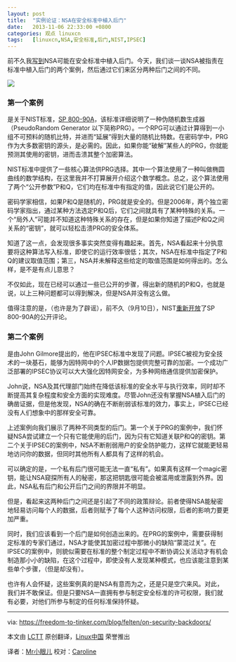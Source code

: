 ```yaml
---
layout: post
title:	"实例论证：NSA在安全标准中植入后门"
date:	2013-11-06 22:33:00 +0800 
categories:	观点 linuxcn 
tags:	[linuxcn,NSA,安全标准,后门,NIST,IPSEC]
---
```



前不久我[写到](https://freedom-to-tinker.com/blog/felten/nsa-apparently-undermining-standards-security-confidence/)NSA可能在安全标准中植入后门。今天，我们谈一谈NSA被指责在标准中植入后门的两个案例，然后通过它们来区分两种后门之间的不同。


![](/Asserts/Images//attachment/album/201311/06/205847x1lcruc1wzhzwlep.jpg)


### 第一个案例


是关于NIST标准，[SP 800-90A](http://csrc.nist.gov/publications/drafts/800-90/draft_sp800_90a_rev1.pdf)，该标准详细说明了一种伪随机数生成器（PseudoRandom Generator 以下简称PRG）。一个RPG可以通过计算得到一小组不可预料的随机比特，并进而“延展”得到大量的随机比特数。在密码学中，PRG作为大多数密钥的源头，是必需的。因此，如果你能“破解”某些人的PRG，你就能预测其使用的密钥，进而击溃其整个加密算法。


NIST标准中提供了一些核心算法供PRG选择。其中一个算法使用了一种叫做椭圆曲线的数学结构，在这里我并不打算展开介绍这个数学概念。总之，这个算法使用了两个“公开参数”P和Q，它们均在标准中有指定的值，因此说它们是公开的。


密码学家相信，如果P和Q是随机的，PRG就是安全的。但是2006年，两个独立密码学家指出，通过某种方法选定P和Q后，它们之间就具有了某种特殊的关系。一个“局外人”可能并不知道这种特殊关系的存在，但是如果你知道了描述P和Q之间关系的“密钥”，就可以轻松击溃PRG的安全体系。


知道了这一点，会发现很多事实突然变得有趣起来。首先，NSA看起来十分执意要将这种算法写入标准，即使它的运行效率很低；其次，NSA在标准中指定了P和Q的建议取值范围；第三，NSA并未解释这些给定的取值范围是如何得出的。怎么样，是不是有点儿意思？


不仅如此，现在已经可以通过一些已公开的步骤，得出新的随机的P和Q，也就是说，以上三种问题都可以得到解决，但是NSA并没有这么做。


值得注意的是，（也许是为了辟谣），前不久（9月10日），NIST[重新开放](http://www.nist.gov/director/cybersecuritystatement-091013.cfm)了SP 800-90A的公开评论。


### 第二个案例


是由John Gilmore提出的，他在IPSEC标准中发现了问题。IPSEC被视为安全技术的一块基石，能够为因特网中的个人IP数据包提供完整可靠的加密。一个成功广泛部署的IPSEC协议可以大大强化因特网安全，为多种网络通信提供加密保护。


John说，NSA及其代理部门始终在降低该标准的安全水平与执行效率，同时却不断提高其复杂程度和安全方面的实现难度。尽管John还没有掌握NSA植入后门的确凿证据，但是他发现，NSA的确在不断削弱该标准的效力，事实上，IPSEC已经没有人们想象中的那样安全可靠。


 


上述案例向我们展示了两种不同类型的后门。第一个关于PRG的案例中，我们怀疑NSA尝试建立一个只有它能使用的后门，因为只有它知道关联P和Q的密钥。第二个关于IPSEC的案例中，NSA不断削弱用户的安全防护能力，这样它就能更轻易地访问你的数据，但同时其他所有人都具有了这样的机会。


可以确定的是，一个私有后门很可能无法一直“私有”。如果真有这样一个magic密钥，能让NSA窥探所有人的秘密，那这把钥匙很可能会被滥用或泄露到外界。因此，NSA私有后门和公开后门之间的界限并不明显。


但是，看起来这两种后门之间还是引起了不同的政策辩论。前者使得NSA能秘密地轻易访问每个人的数据，后者则赋予了每个人这种访问权限，后者的影响力要更加严重。


同时，我们应该看到一个后门是如何创造出来的。在PRG的案例中，需要获得制定标准的专家们通过，NSA才能使其加密过程中那微小的缺陷“蒙混过关”。在IPSEC的案例中，则貌似需要在标准的整个制定过程中不断协调公关活动才有机会制造那小小的缺陷，在这个过程中，即使没有人发现某种模式，也应该能注意到某些单个步骤，（但是却没有）。


也许有人会怀疑，这些案例真的是NSA有意而为之，还是只是空穴来风。对此，我们并不敢保证。但是只要NSA一直拥有参与制定安全标准的许可权限，我们就有必要，对他们所参与制定的任何标准保持怀疑。




---


via: <https://freedom-to-tinker.com/blog/felten/on-security-backdoors/>


本文由 [LCTT](https://github.com/LCTT/TranslateProject) 原创翻译，[Linux中国](http://linux.cn/) 荣誉推出


译者：[Mr小眼儿](http://blog.csdn.net/tinyeyeser) 校对：[Caroline](https://github.com/carolinewuyan)
